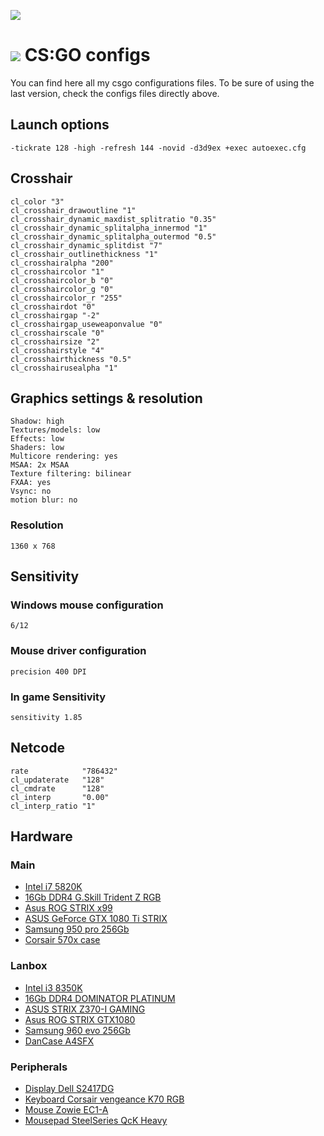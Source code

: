 ![](https://lh3.googleusercontent.com/2HuAtPLtdSt96gYMEbYti9tmj6wDUpt2R35fCmN98_7XJiuR7KDXCfCz8oAsGF4GbkMKpngxG7xg92vMR_WfkUDb6fonFxWPHcV3QQ3RFKDW-LNEbun3cmzgEtvTRg9ZhyqUPwPxOEmgunFJPY7D6mc91Z0ap8JCbtemilgtvjyrLFCFVtQ-XH1H66-GgzYJxr1W_bggDLUAYl9RDZcshfq1kAD72SWdQvP8yeG0d0d9yi7DF1v4bW9PwlORpGhMlPVG-wvoVjkBewaKWKO-g6ifYHKgUz-eXM59RPsmohB_RvaD7Ociz9V1THH_KttvdcbbNcUol2gZBol0beexQX9ZhVhYT_7cznUGWAlZvdyn_RRC4YS2VKTxlhkP6_S52eCNnDDqDH4iWrZop2nPcSrVWFWzoPNX4dCVECAs5MByBaX-IZ-TIooj-S_-3Lnj16KSU0B60HzfWaDsTG5l89MWDLCUcJs1Q9kNEjAn5t6HYu3jQWS0ekCf6-N28Ob4xbjKEzebrQK8x2Rc76VWpEZSW9WhUlkawy6UPi8RNZwyPkLOQ_r04UZt58r5-3Wn5t2r=w1444-no)

# ![](https://lh3.googleusercontent.com/h22PNgYuDGCxIUk-hKgSaD1G9WzPY0v_AiHW8LtWubswaza4DgL3Wnbzt7PXewD_OWTCj3ecTA8DUrt6IDxRHqyeFDH2yflZyoJif8WluONbQ_fsHcQ46bgU5s-XsNx2mSd7c1uhP-BO2onu4Lg5u19GwhTXvQEVVzjPUSBk0PAIJmXPDbBWtqyJADwGviol8ZmXRdvcTEwgK2Halcxf1Ys3cXT4t9a2cypvjlHf0UpXHAqV_R4h2Wd59234LE5ZnEpGHN3YZC-uPQjqnzzXLz7mYEf0uXcvNrHWPFfQfcLNOJGGT4p-s_4op0dSple7SU4guVZlb7uLaTTNTkW_VBR23_amLA46eKxB_a1M6lW6MUA8NV57AzGPGC4pw9HTOXpWGMaw98u3zKAIvK-H6tb9gAj0EAlJZU9RTD1vqpkpXoPxs9oobOoFVoxKBDu45bvBCssGfhOuP2IrvnW6Y5LTXInyAeCkvjsjIwac_dLnt3TC-JGGRfvHqN0GnAKPrnK2cHW4D83pE7BmVHtoIwYPJJ7n8RvU6CY28P5jTvPe8Izb7o7EzV1bI_zsAzZueVgw=s120-no) CS:GO configs

You can find here all my csgo configurations files. To be sure of using the last version, check the configs files directly above.

## Launch options
```
-tickrate 128 -high -refresh 144 -novid -d3d9ex +exec autoexec.cfg
```

## Crosshair

```
cl_color "3"
cl_crosshair_drawoutline "1"
cl_crosshair_dynamic_maxdist_splitratio "0.35"
cl_crosshair_dynamic_splitalpha_innermod "1"
cl_crosshair_dynamic_splitalpha_outermod "0.5"
cl_crosshair_dynamic_splitdist "7"
cl_crosshair_outlinethickness "1"
cl_crosshairalpha "200"
cl_crosshaircolor "1"
cl_crosshaircolor_b "0"
cl_crosshaircolor_g "0"
cl_crosshaircolor_r "255"
cl_crosshairdot "0"
cl_crosshairgap "-2"
cl_crosshairgap_useweaponvalue "0"
cl_crosshairscale "0"
cl_crosshairsize "2"
cl_crosshairstyle "4"
cl_crosshairthickness "0.5"
cl_crosshairusealpha "1"
```
## Graphics settings & resolution
```
Shadow: high
Textures/models: low
Effects: low
Shaders: low
Multicore rendering: yes
MSAA: 2x MSAA
Texture filtering: bilinear
FXAA: yes
Vsync: no
motion blur: no
```
### Resolution

```
1360 x 768
```

## Sensitivity

### Windows mouse configuration

```
6/12
```

### Mouse driver configuration

```
precision 400 DPI
```

### In game Sensitivity

```
sensitivity 1.85
```

## Netcode

```
rate            "786432"
cl_updaterate   "128"
cl_cmdrate      "128"
cl_interp       "0.00"
cl_interp_ratio "1"
```

## Hardware

### Main

- [Intel i7 5820K](http://ark.intel.com/fr/products/82932/Intel-Core-i7-5820K-Processor-15M-Cache-up-to-3_60-GHz)
- [16Gb DDR4 G.Skill Trident Z RGB](https://www.gskill.com/en/product/f4-3000c16d-16gtzr)
- [Asus ROG STRIX x99](https://www.asus.com/Motherboards/ROG-STRIX-X99-GAMING/)
- [ASUS GeForce GTX 1080 Ti STRIX](https://www.asus.com/Graphics-Cards/ROG-STRIX-GTX1080TI-O11G-GAMING/overview/)
- [Samsung 950 pro 256Gb](https://www.samsung.com/ch_fr/memory-storage/950-pro-nvme-m-2-ssd/MZ-V5P512BW/)
- [Corsair 570x case](https://www.corsair.com/us/en/Categories/Products/Cases/570x-rgb-config/p/CC-9011098-WW)

### Lanbox

- [Intel i3 8350K](https://ark.intel.com/products/126689/Intel-Core-i3-8350K-Processor-8M-Cache-4_00-GHz)
- [16Gb DDR4 DOMINATOR PLATINUM](https://www.corsair.com/us/en/Categories/Products/Memory/DOMINATOR®-PLATINUM-16GB-%282-x-8GB%29-DDR4-DRAM-3000MHz-C15-Memory-Kit/p/CMD16GX4M2B3000C15)
- [ASUS STRIX Z370-I GAMING](https://www.asus.com/us/Motherboards/ROG-STRIX-Z370-I-GAMING/)
- [Asus ROG STRIX GTX1080](https://www.asus.com/Graphics-Cards/ROG-STRIX-GTX1080-O8G-GAMING/)
- [Samsung 960 evo 256Gb](https://www.samsung.com/us/computing/memory-storage/solid-state-drives/ssd-960-evo-m-2-250gb-mz-v6e250bw/)
- [DanCase A4SFX](https://www.dan-cases.com/dana4.php)

### Peripherals

- [Display Dell S2417DG](http://www.dell.com/ed/business/p/dell-s2417dg-monitor/pd)
- [Keyboard Corsair vengeance K70 RGB](http://www.corsair.com/en-us/landing/k70-rgb)
- [Mouse Zowie EC1-A](http://zowie.benq.com/mice/ec1-a)
- [Mousepad SteelSeries QcK Heavy ](https://steelseries.com/gaming-mousepads/qck-heavy)
